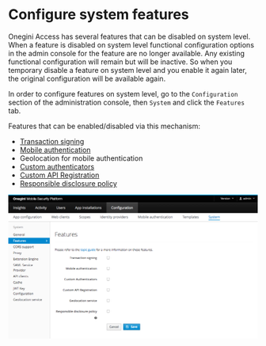 # Configure system features

Onegini Access has several features that can be disabled on system level. When a feature is disabled on system level functional configuration options in the 
admin console for the feature are no longer available. Any existing functional configuration will remain but will be inactive. So when you temporary disable a 
feature on system level and you enable it again later, the original configuration will be available again.

In order to configure features on system level, go to the `Configuration` section of the administration console, then `System` and 
click the `Features` tab.

Features that can be enabled/disabled via this mechanism:

- [Transaction signing](../../mobile-apps/transaction-signing/transaction-signing.md)
- [Mobile authentication](../../mobile-apps/mobile-authentication/mobile-authentication.md)
- Geolocation for mobile authentication
- [Custom authenticators](../../custom-authenticators/index.md)
- [Custom API Registration](../../custom-registration/index.md)
- [Responsible disclosure policy](../../../appendix/responsible-disclosure-policy.md)

![System feature config](img/system-feature-config.png)
